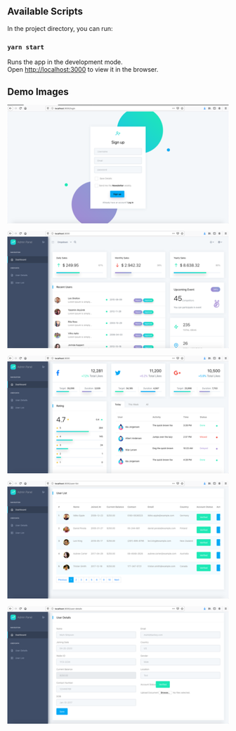 ## Available Scripts

In the project directory, you can run:

### `yarn start`

Runs the app in the development mode.<br />
Open [http://localhost:3000](http://localhost:3000) to view it in the browser.

## Demo Images

![Login](Login.png)

![Dashboard](Dashboard.png)

![Dashboard](Dashboard-2.png)

![User-list](User-list.png)

![User-form](User-form.png)
